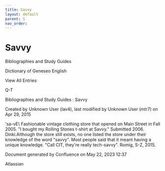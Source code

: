 ```yaml
---
title: Savvy
layout: default
parent: S
nav_order:
---
```


# Savvy

Bibliographies and Study Guides

Dictionary of Geneseo English

View All Entries

Q-T

Bibliographies and Study Guides : Savvy

Created by  Unknown User (lav4), last modified by  Unknown User (mtr7) on Apr 29, 2015

\'sa-vE\ Fashionable vintage clothing store that opened on Main Street in Fall 2005. &quot;I bought my Rolling Stones t-shirt at Savvy.&quot; Submitted 2006. Dinki.Although the store still exists, no one listed the store under their knowledge of the word &quot;savvy&quot;. Most people said that it meant having a unique knowledge. &quot;Call CIT, they're really tech-savvy&quot;. Romig, S-Z, 2015.

Document generated by Confluence on May 22, 2023 12:37

Atlassian
